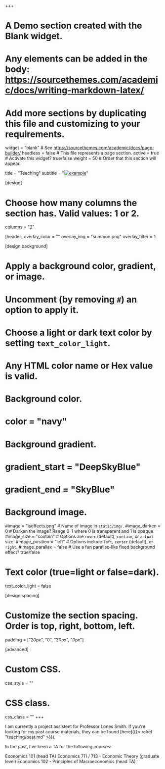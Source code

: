 +++
# A Demo section created with the Blank widget.
# Any elements can be added in the body: https://sourcethemes.com/academic/docs/writing-markdown-latex/
# Add more sections by duplicating this file and customizing to your requirements.

widget = "blank"  # See https://sourcethemes.com/academic/docs/page-builder/
headless = false  # This file represents a page section.
active = true  # Activate this widget? true/false
weight = 50  # Order that this section will appear.

title = "Teaching"
subtitle = "[![example](img/iseffects.png)](colophon)"

[design]
  # Choose how many columns the section has. Valid values: 1 or 2.
  columns = "2"
  
[header]
  overlay_color = ""
  overlay_img = "summon.png"
  overlay_filter = 1

[design.background]
  # Apply a background color, gradient, or image.
  #   Uncomment (by removing `#`) an option to apply it.
  #   Choose a light or dark text color by setting `text_color_light`.
  #   Any HTML color name or Hex value is valid.

  # Background color.
  # color = "navy"
  
  # Background gradient.
  # gradient_start = "DeepSkyBlue"
  # gradient_end = "SkyBlue"
  
  # Background image.
  #image = "iseffects.png"  # Name of image in `static/img/`.
  #image_darken = 0  # Darken the image? Range 0-1 where 0 is transparent and 1 is opaque.
  #image_size = "contain"  #  Options are `cover` (default), `contain`, or `actual` size.
  #image_position = "left"  # Options include `left`, `center` (default), or `right`.
  #image_parallax = false  # Use a fun parallax-like fixed background effect? true/false

  # Text color (true=light or false=dark).
  text_color_light = false

[design.spacing]
  # Customize the section spacing. Order is top, right, bottom, left.
  padding = ["20px", "0", "20px", "0px"]

[advanced]
 # Custom CSS. 
 css_style = ""
 
 # CSS class.
 css_class = ""
+++

I am currently a project assistent for Professor Lones Smith. If you're looking for my past course materials, they can be found [here]({{< relref "teaching/past.md" >}}).

In the past, I've been a TA for the following courses:

Economics 101 (head TA)
Economics 711 / 713 - Economic Theory (graduate level)
Economics 102 - Principles of Macroeconomics (head TA)
